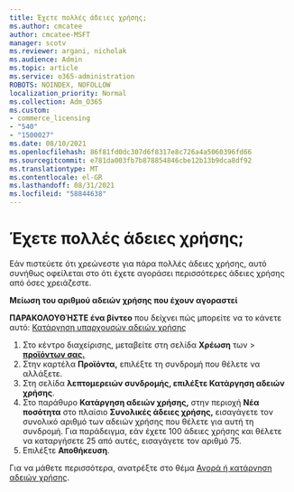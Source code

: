 ```yaml
---
title: Έχετε πολλές άδειες χρήσης;
ms.author: cmcatee
author: cmcatee-MSFT
manager: scotv
ms.reviewer: argani, nicholak
ms.audience: Admin
ms.topic: article
ms.service: o365-administration
ROBOTS: NOINDEX, NOFOLLOW
localization_priority: Normal
ms.collection: Adm_O365
ms.custom:
- commerce_licensing
- "540"
- "1500027"
ms.date: 08/10/2021
ms.openlocfilehash: 86f81fd0dc307d6f8317e8c726a4a5060396fd66
ms.sourcegitcommit: e781da003fb7b878854846cbe12b13b9dca8df92
ms.translationtype: MT
ms.contentlocale: el-GR
ms.lasthandoff: 08/31/2021
ms.locfileid: "58844638"
---
```

# <a name="too-many-licenses"></a>Έχετε πολλές άδειες χρήσης;

Εάν πιστεύετε ότι χρεώνεστε για πάρα πολλές άδειες χρήσης, αυτό συνήθως οφείλεται στο ότι έχετε αγοράσει περισσότερες άδειες χρήσης από όσες χρειάζεστε.
  
**Μείωση του αριθμού αδειών χρήσης που έχουν αγοραστεί**

**ΠΑΡΑΚΟΛΟΥΘΉΣΤΕ ένα βίντεο** που δείχνει πώς μπορείτε να το κάνετε αυτό: [Κατάργηση υπαρχουσών αδειών χρήσης](https://go.microsoft.com/fwlink/p/?linkid=2154938)
  
1. Στο κέντρο διαχείρισης, μεταβείτε στη σελίδα **Χρέωση** των \> **[προϊόντων σας.](https://go.microsoft.com/fwlink/p/?linkid=842054)**
2. Στην καρτέλα **Προϊόντα,** επιλέξτε τη συνδρομή που θέλετε να αλλάξετε.
3. Στη σελίδα **λεπτομερειών συνδρομής, επιλέξτε Κατάργηση αδειών χρήσης**.
4. Στο παράθυρο **Κατάργηση αδειών χρήσης,** στην περιοχή **Νέα ποσότητα** στο πλαίσιο **Συνολικές άδειες χρήσης,** εισαγάγετε τον συνολικό αριθμό των αδειών χρήσης που θέλετε για αυτή τη συνδρομή. Για παράδειγμα, εάν έχετε 100 άδειες χρήσης και θέλετε να καταργήσετε 25 από αυτές, εισαγάγετε τον αριθμό 75.
5. Επιλέξτε **Αποθήκευση**.

Για να μάθετε περισσότερα, ανατρέξτε στο θέμα [Αγορά ή κατάργηση αδειών χρήσης](https://docs.microsoft.com/microsoft-365/commerce/licenses/buy-licenses).